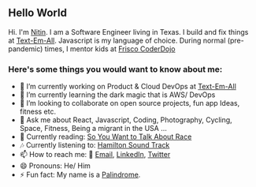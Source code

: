 ## Hello World

Hi. I'm [Nitin](https://www.nameshouts.com/libs/media/nitin_hi.mp3). I am a Software Engineer living in Texas. I build and fix things at [Text-Em-All](https://www.text-em-all.com/). Javascript is my language of choice. During normal (pre-pandemic) times, I mentor kids at [Frisco CoderDojo](https://dojo.call-em-all.com/#/Home)

### Here's some things you would want to know about me:

- 🔭 I’m currently working on Product & Cloud DevOps at [Text-Em-All](https://www.text-em-all.com/)
- 🌱 I’m currently learning the dark magic that is AWS/ DevOps
- 👯 I’m looking to collaborate on open source projects, fun app Ideas, fitness etc.
- 💬 Ask me about React, Javascript, Coding, Photography, Cycling, Space, Fitness, Being a migrant in the USA ...
- 📖 Currently reading: [So You Want to Talk About Race](https://www.amazon.com/You-Want-Talk-About-Race/dp/1580058825)
- 🎶 Currently listening to: [Hamilton Sound Track](https://open.spotify.com/playlist/4ZcGI2hFTy5Rruln175z9X)
- 📫 How to reach me: 📧 [Email](mailto:nitin1343@gmail.com), [LinkedIn](https://www.linkedin.com/in/shettynitin/), [Twitter](https://twitter.com/tintin1343)
- 😄 Pronouns: He/ Him
- ⚡ Fun fact: My name is a [Palindrome](https://en.wikipedia.org/wiki/Palindrome).
<!-- - 🤔 I’m looking for help with ... -->
